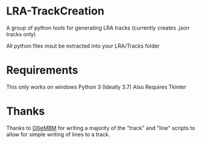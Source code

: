 # LRA-TrackCreation
A group of python tools for generating LRA tracks (currently creates .json tracks only)

All python files msut be extracted into your LRA/Tracks folder

# Requirements
This only works on windows
Python 3 (Ideally 3.7)
Also Requires Tkinter

# Thanks

Thanks to [OllieMBM](https://github.com/OllieMBM) for writing a majority of the "track" and "line" scripts to allow for simple writing of lines to a track.
